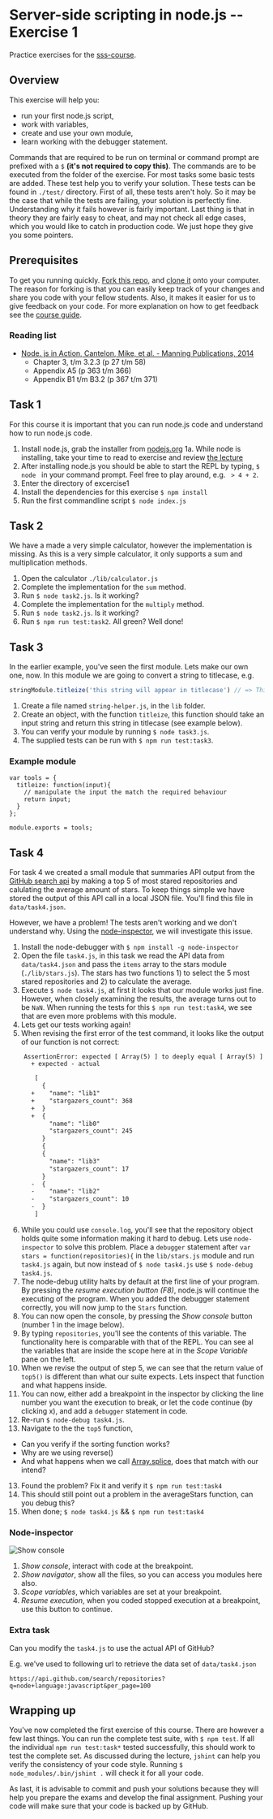 # Server-side scripting in node.js -- Exercise 1

Practice exercises for the [sss-course](https://github.com/CMDA/sss-course).


## Overview
This exercise will help you:

* run your first node.js script,
* work with variables,
* create and use your own module,
* learn working with the debugger statement.

Commands that are required to be run on terminal or command prompt are prefixed with a ```$``` __(it's not required to copy this)__. The commands are to be executed from the folder of the exercise. For most tasks some basic tests are added. These test help you to verify your solution. These tests can be found in ```./test/``` directory. First of all, these tests aren't holy. So it may be the case that while the tests are failing, your solution is perfectly fine. Understanding why it fails however is fairly important. Last thing is that in theory they are fairly easy to cheat, and may not check all edge cases, which you would like to catch in production code. We just hope they give you some pointers.


## Prerequisites
To get you running quickly. [Fork this repo](https://github.com/CMDA/sss-exercises/fork), and [clone it](http://git-scm.com/book/ch2-1.html#Cloning-an-Existing-Repository) onto your computer. The reason for forking is that you can easily keep track of your changes and share you code with your fellow students. Also, it makes it easier for us to give feedback on your code. For more explanation on how to get feedback see the [course guide](https://github.com/CMDA/sss-course/#workflow).

### Reading list
* [Node. js in Action, Cantelon, Mike, et al. - Manning Publications, 2014](http://www.manning.com/cantelon/)
  * Chapter 3, t/m 3.2.3 (p 27 t/m 58)
  * Appendix A5 (p 363 t/m 366)
  * Appendix B1 t/m B3.2 (p 367 t/m 371)


## Task 1
For this course it is important that you can run node.js code and understand how to run node.js code.


1. Install node.js, grab the installer from [nodejs.org](http://nodejs.org)
    1a. While node is installing, take your time to read to exercise and review [the lecture](http://cmda.github.io/sss-course/lesson1)
2. After installing node.js you should be able to start the REPL by typing, ```$ node ``` in your command prompt. Feel free to play around, e.g. ``` > 4 + 2```.
3. Enter the directory of excercise1
4. Install the dependencies for this exercise ```$ npm install ```
5. Run the first commandline script ``` $ node index.js ```


## Task 2
We have a made a very simple calculator, however the implementation is missing. As this is a very simple calculator, it only supports a sum and multiplication methods.

1. Open the calculator ```./lib/calculator.js```
2. Complete the implementation for the ```sum``` method.
3. Run ```$ node task2.js```. Is it working?
4. Complete the implementation for the ```multiply``` method.
5. Run ```$ node task2.js```. Is it working?
6. Run ```$ npm run test:task2```. All green? Well done!


## Task 3
In the earlier example, you've seen the first module. Lets make our own one, now. In this module we are going to convert a string to titlecase, e.g.

```javascript
stringModule.titleize('this string will appear in titlecase') // => This String Will Appear In Titlecase
```

1. Create a file named ```string-helper.js```, in the ```lib``` folder.
2. Create an object, with the function ```titleize```, this function should take an input string and return this string in titlecase (see example below).
3. You can verify your module by running ```$ node task3.js```.
4. The supplied tests can be run with ```$ npm run test:task3```.

### Example module
```
var tools = {
  titleize: function(input){
    // manipulate the input the match the required behaviour
    return input;
  }
};

module.exports = tools;
```


## Task 4

For task 4 we created a small module that summaries API output from the [GitHub search api](https://developer.github.com/v3/search/) by making a top 5 of most stared repositories and calulating the average amount of stars. To keep things simple we have stored the output of this API call in a local JSON file. You'll find this file in ```data/task4.json```.

However, we have a problem! The tests aren't working and we don't understand why. Using the [node-inspector](https://github.com/node-inspector/node-inspector), we will investigate this issue.

1. Install the node-debugger with ```$ npm install -g node-inspector```
2. Open the file ```task4.js```, in this task we read the API data from ```data/task4.json``` and pass the `items` array to the stars module (```./lib/stars.js```). The stars has two functions 1) to select the 5 most stared repositories and 2) to calculate the average.
3. Execute ```$ node task4.js```, at first it looks that our module works just fine. However, when closely examining the results, the average turns out to be `NaN`. When running the tests for this ```$ npm run test:task4```, we see that are even more problems with this module.
4. Lets get our tests working again!
5. When revising the first error of the test command, it looks like the output of our function is not correct:
```
    AssertionError: expected [ Array(5) ] to deeply equal [ Array(5) ]
      + expected - actual
```

```Diff
       [
         {
      +    "name": "lib1"
      +    "stargazers_count": 368
      +  }
      +  {
           "name": "lib0"
           "stargazers_count": 245
         }
         {
         {
           "name": "lib3"
           "stargazers_count": 17
         }
      -  {
      -    "name": "lib2"
      -    "stargazers_count": 10
      -  }
       ]
```
6. While you could use ```console.log```, you'll see that the repository object holds quite some information making it hard to debug. Lets use ```node-inspector``` to solve this problem. Place a ```debugger``` statement after ``` var stars = function(repositories){ ``` in the ```lib/stars.js``` module and run ```task4.js``` again, but now instead of ```$ node task4.js``` use ```$ node-debug task4.js```.
7. The node-debug utility halts by default at the first line of your program. By pressing the _resume execution button (F8)_, node.js will continue the executing of the program. When you added the debugger statement correctly, you will now jump to the ```Stars``` function.
8. You can now open the console, by pressing the _Show console_ button (number 1 in the image below).
9. By typing ```repositories```, you'll see the contents of this variable. The functionality here is comparable with that of the REPL. You can see al the variables that are inside the scope here at in the _Scope Variable_ pane on the left.
10. When we revise the output of step 5, we can see that the return value of ``` top5() ``` is different than what our suite expects. Lets inspect that function and what happens inside.
11. You can now, either add a breakpoint in the inspector by clicking the line number you want the execution to break, or let the code continue (by clicking x), and add a ```debugger``` statement in code.
13. Re-run ```$ node-debug task4.js```.
13. Navigate to the the ```top5``` function,
  * Can you verify if the sorting function works?
  * Why are we using reverse()
  * And what happens when we call [Array.splice](https://developer.mozilla.org/en-US/docs/Web/JavaScript/Reference/Global_Objects/Array/splice), does that match with our intend?
13. Found the problem? Fix it and verify it ```$ npm run test:task4```
14. This should still point out a problem in the averageStars function, can you debug this?
15. When done; ```$ node task4.js``` && ```$ npm run test:task4```


### Node-inspector
![Show console](http://f.cl.ly/items/2u0t1V0u0A0H1S2O0O36/node-inspector.png)

1. _Show console_, interact with code at the breakpoint.
2. _Show navigator_, show all the files, so you can access you modules here also.
3. _Scope variables_, which variables are set at your breakpoint.
4. _Resume execution_, when you coded stopped execution at a breakpoint, use this button to continue.

### Extra task
Can you modify the ```task4.js``` to use the actual API of GitHub?

E.g. we've used to following url to retrieve the data set of ```data/task4.json```

```
https://api.github.com/search/repositories?q=node+language:javascript&per_page=100
```


## Wrapping up
You've now completed the first exercise of this course. There are however a few last things. You can run the complete test suite, with ```$ npm test```. If all the individual ```npm run test:task*``` tested successfully, this should work to test the complete set. As discussed during the lecture, ```jshint``` can help you verify the consistency of your code style. Running ```$ node_modules/.bin/jshint .``` will check it for all your code.

As last, it is advisable to commit and push your solutions because they will help you prepare the exams and develop the final assignment. Pushing your code will make sure that your code is backed up by GitHub.



